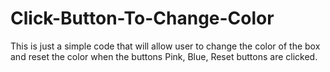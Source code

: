 # Click-Button-To-Change-Color
This is just a simple code that will allow user to change the color of the box and reset the color when the buttons Pink, Blue, Reset buttons are clicked.
